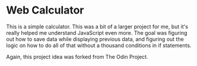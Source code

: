 # Web Calculator

This is a simple calculator. This was a bit of a larger project for me, but it's really helped me understand JavaScript even more. The goal was figuring out how to save data while displaying previous data, and figuring out the logic on how to do all of that without a thousand conditions in if statements. 


Again, this project idea was forked from The Odin Project.
